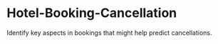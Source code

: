 # Hotel-Booking-Cancellation
Identify key aspects in bookings that might help predict cancellations.
